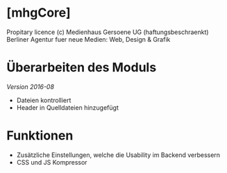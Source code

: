 # [mhgCore]
Propitary licence (c) Medienhaus Gersoene UG (haftungsbeschraenkt)
Berliner Agentur fuer neue Medien: Web, Design & Grafik


# Überarbeiten des Moduls
*Version 2016-08*
- Dateien kontrolliert
- Header in Quelldateien hinzugefügt


# Funktionen
- Zusätzliche Einstellungen, welche die Usability im Backend verbessern
- CSS und JS Kompressor